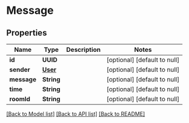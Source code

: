 # Message
## Properties

| Name | Type | Description | Notes |
|------------ | ------------- | ------------- | -------------|
| **id** | **UUID** |  | [optional] [default to null] |
| **sender** | [**User**](User.md) |  | [optional] [default to null] |
| **message** | **String** |  | [optional] [default to null] |
| **time** | **String** |  | [optional] [default to null] |
| **roomId** | **String** |  | [optional] [default to null] |

[[Back to Model list]](../README.md#documentation-for-models) [[Back to API list]](../README.md#documentation-for-api-endpoints) [[Back to README]](../README.md)


